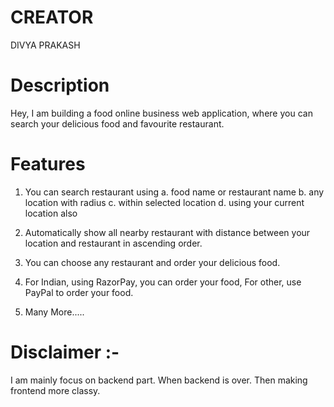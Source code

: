 # CREATOR
DIVYA PRAKASH

# Description
Hey, I am building a food online business web application, where you can search your delicious food and favourite restaurant.

# Features
1. You can search restaurant using
  a. food name or restaurant name
  b. any location with radius
  c. within selected location
  d. using your current location also

2. Automatically show all nearby restaurant with distance between your location and restaurant in ascending order.
3. You can choose any restaurant and order your delicious food.
4. For Indian, using RazorPay, you can order your food, For other, use PayPal to order your food.
5. Many More.....

# Disclaimer :- 
I am mainly focus on backend part. When backend is over. Then making frontend more classy.
